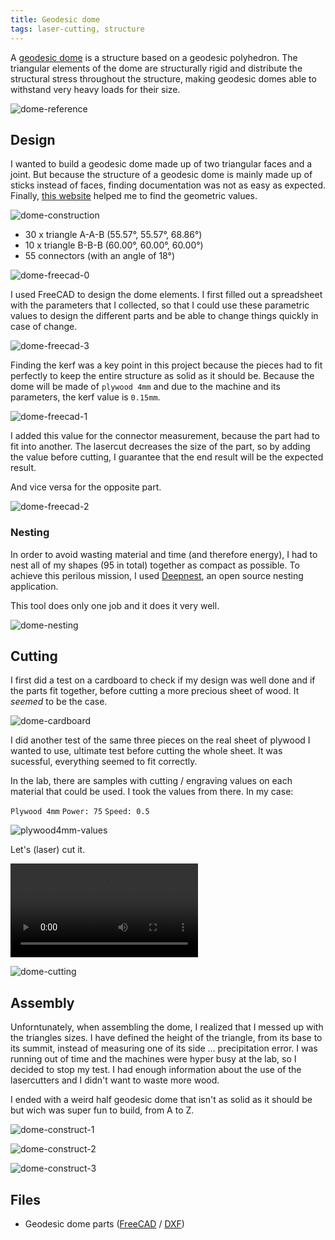 ```yaml
---
title: Geodesic dome
tags: laser-cutting, structure
---
```


A [geodesic dome](https://en.wikipedia.org/wiki/Geodesic_dome) is a structure based on a geodesic polyhedron. The triangular elements of the dome are structurally rigid and distribute the structural stress throughout the structure, making geodesic domes able to withstand very heavy loads for their size.

![dome-reference](dome-reference.jpg)

## Design

I wanted to build a geodesic dome made up of two triangular faces and a joint. But because the structure of a geodesic dome is mainly made up of sticks instead of faces, finding documentation was not as easy as expected. Finally, [this website](https://simplydifferently.org/Geodesic_Dome_Notes?page=3#2V%20Icosahedron%20Dome) helped me to find the geometric values.

![dome-construction](dome-construction.png)

- 30 x triangle A-A-B (55.57°, 55.57°, 68.86°)
- 10 x triangle B-B-B (60.00°, 60.00°, 60.00°) 
- 55 connectors (with an angle of 18°)

![dome-freecad-0](dome-freecad-0.jpeg)

I used FreeCAD to design the dome elements. I first filled out a spreadsheet with the parameters that I collected, so that I could use these parametric values to design the different parts and be able to change things quickly in case of change.


![dome-freecad-3](dome-freecad-3.jpeg)

Finding the kerf was a key point in this project because the pieces had to fit perfectly to keep the entire structure as solid as it should be. Because the dome will be made of `plywood 4mm` and due to the machine and its parameters, the kerf value is `0.15mm`.

![dome-freecad-1](dome-freecad-1.jpeg)

I added this value for the connector measurement, because the part had to fit into another. The lasercut decreases the size of the part, so by adding the value before cutting, I guarantee that the end result will be the expected result.

And vice versa for the opposite part.

![dome-freecad-2](dome-freecad-2.jpeg)

### Nesting

In order to avoid wasting material and time (and therefore energy), I had to nest all of my shapes (95 in total) together as compact as possible. To achieve this perilous mission, I used [Deepnest](https://deepnest.io/), an open source nesting application.

This tool does only one job and it does it very well.

![dome-nesting](dome-nesting.jpeg)

## Cutting

I first did a test on a cardboard to check if my design was well done and if the parts fit together, before cutting a more precious sheet of wood. It *seemed* to be the case.

![dome-cardboard](dome-cardboard.jpg)

I did another test of the same three pieces on the real sheet of plywood I wanted to use, ultimate test before cutting the whole sheet. It was sucessful, everything seemed to fit correctly.

In the lab, there are samples with cutting / engraving values on each material that could be used. I took the values from there. In my case:

`Plywood 4mm` `Power: 75` `Speed: 0.5`

![plywood4mm-values](plywood4mm-values.jpg)

Let's (laser) cut it.

<video><source src="dome-cutting.mp4"></video>

![dome-cutting](dome-cutting.jpg)

## Assembly

Unforntunately, when assembling the dome, I realized that I messed up with the triangles sizes. I have defined the height of the triangle, from its base to its summit, instead of measuring one of its side … precipitation error. I was running out of time and the machines were hyper busy at the lab, so I decided to stop my test. I had enough information about the use of the lasercutters and I didn't want to waste more wood.

I ended with a weird half geodesic dome that isn't as solid as it should be but wich was super fun to build, from A to Z.

![dome-construct-1](dome-construct-1.jpg)

![dome-construct-2](dome-construct-2.jpg)

![dome-construct-3](dome-construct-3.jpg)

## Files

- Geodesic dome parts ([FreeCAD](file:geodesic-dome.FCStd) / [DXF](file:geodesic-dome-4mm-nest.dxf))